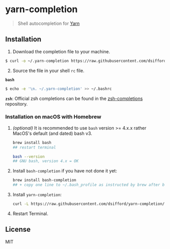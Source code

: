 # yarn-completion

> Shell autocompletion for [Yarn](https://github.com/yarnpkg/yarn)

## Installation

1. Download the completion file to your machine.

```sh
$ curl -o ~/.yarn-completion https://raw.githubusercontent.com/dsifford/yarn-completion/master/yarn-completion.bash
```

2. Source the file in your shell `rc` file.

**`bash`**
```sh
$ echo -e '\n. ~/.yarn-completion' >> ~/.bashrc
```

**`zsh`**: Official zsh completions can be found in the [zsh-completions](https://github.com/zsh-users/zsh-completions/blob/master/src/_yarn) repository.

### Installation on macOS with Homebrew

1.  _(optional)_ It is recommended to use `bash` version >= 4.x.x rather MacOS's default (and dated) bash v3.

    ```bash
    brew install bash
    ## restart terminal

    bash --version
    ## GNU bash, version 4.x = OK
    ```

2.  Install `bash-completion` if you have not done it yet:
    ```bash
    brew install bash-completion
    ## + copy one line to ~/.bash_profile as instructed by brew after bash-completion setup
    ```

3.  Install `yarn-completion`:
    ```sh
    curl -L https://raw.githubusercontent.com/dsifford/yarn-completion/master/yarn-completion.bash > `brew --prefix`/etc/bash_completion.d/yarn
    ```

4.  Restart Terminal.

## License

MIT
